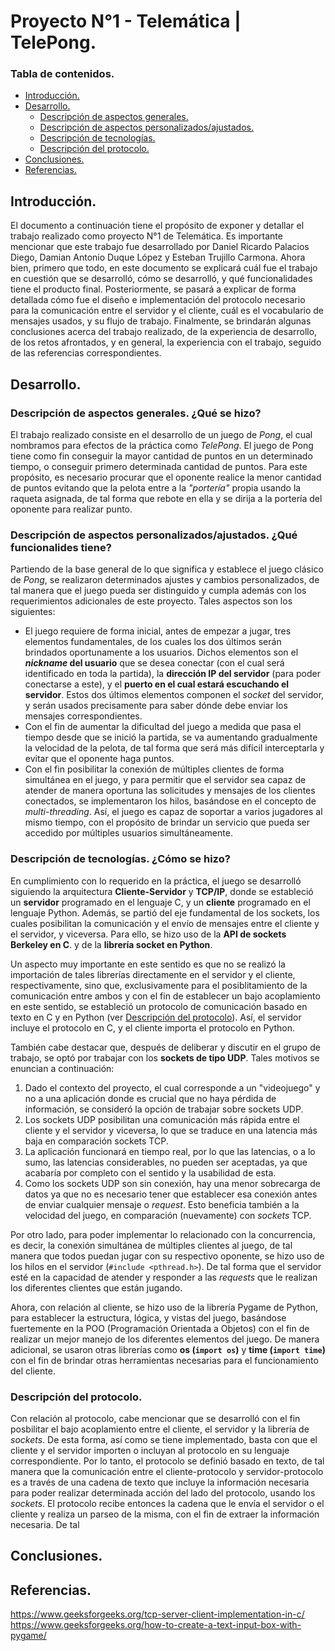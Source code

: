 # Proyecto N°1 - Telemática | TelePong.

### Tabla de contenidos.
- [Introducción.](#introduccion)
- [Desarrollo.](#desarrollo)
  - [Descripción de aspectos generales.](#descripci%C3%B3n-de-aspectos-generales-qu%C3%A9-se-hizo)
  - [Descripción de aspectos personalizados/ajustados.](#descripci%C3%B3n-de-aspectos-personalizadosajustados-qu%C3%A9-funcionalides-tiene)
  - [Descripción de tecnologías.](#descripci%C3%B3n-de-tecnolog%C3%ADas-c%C3%B3mo-se-hizo)
  - [Descripción del protocolo.](#descripci%C3%B3n-del-protocolo)
- [Conclusiones.](#conclusiones)
- [Referencias.](#referencias)

<a name="introduccion"></a>
## Introducción.

El documento a continuación tiene el propósito de exponer y detallar el trabajo realizado como proyecto N°1 de Telemática. Es importante mencionar que este trabajo fue desarrollado por Daniel Ricardo Palacios Diego, Damian Antonio Duque López y Esteban Trujillo Carmona.
Ahora bien, primero que todo, en este documento se explicará cuál fue el trabajo en cuestión que se desarrolló, cómo se desarrolló, y qué funcionalidades tiene el producto final.
Posteriormente, se pasará a explicar de forma detallada cómo fue el diseño e implementación del protocolo necesario para la comunicación entre el servidor y el cliente, cuál es el vocabulario de mensajes usados, y su flujo de trabajo.
Finalmente, se brindarán algunas conclusiones acerca del trabajo realizado, de la experiencia de desarrollo, de los retos afrontados, y en general, la experiencia con el trabajo, seguido de las referencias correspondientes. 

<a name="desarrollo"></a>
## Desarrollo.

### Descripción de aspectos generales. ¿Qué se hizo?
El trabajo realizado consiste en el desarrollo de un juego de _Pong_, el cual nombramos para efectos de la práctica como _TelePong_. El juego de Pong tiene como fin conseguir la mayor cantidad de puntos en un determinado tiempo, o conseguir primero determinada cantidad de puntos. Para este propósito, es necesario procurar que el oponente realice la menor cantidad de puntos evitando que la pelota entre a la _"portería"_ propia usando la raqueta asignada, de tal forma que rebote en ella y se dirija a la portería del oponente para realizar punto. 

### Descripción de aspectos personalizados/ajustados. ¿Qué funcionalides tiene?
Partiendo de la base general de lo que significa y establece el juego clásico de _Pong_, se realizaron determinados ajustes y cambios personalizados, de tal manera que el juego pueda ser distinguido y cumpla además con los requerimientos adicionales de este proyecto. Tales aspectos son los siguientes:

- El juego requiere de forma inicial, antes de empezar a jugar, tres elementos fundamentales, de los cuales los dos últimos serán brindados oportunamente a los usuarios. Dichos elementos son el **_nickname_ del usuario** que se desea conectar (con el cual será identificado en toda la partida), la **dirección IP del servidor** (para poder conectarse a este), y el **puerto en el cual estará escuchando el servidor**. Estos dos últimos elementos componen el _socket_ del servidor, y serán usados precisamente para saber dónde debe enviar los mensajes correspondientes.
- Con el fin de aumentar la dificultad del juego a medida que pasa el tiempo desde que se inició la partida, se va aumentando gradualmente la velocidad de la pelota, de tal forma que será más difícil interceptarla y evitar que el oponente haga puntos.
- Con el fin posibilitar la conexión de múltiples clientes de forma simultánea en el juego, y para permitir que el servidor sea capaz de atender de manera oportuna las solicitudes y mensajes de los clientes conectados, se implementaron los hilos, basándose en el concepto de _multi-threading_. Así, el juego es capaz de soportar a varios jugadores al mismo tiempo, con el propósito de brindar un servicio que pueda ser accedido por múltiples usuarios simultáneamente.


### Descripción de tecnologías. ¿Cómo se hizo?
En cumplimiento con lo requerido en la práctica, el juego se desarrolló siguiendo la arquitectura **Cliente-Servidor** y **TCP/IP**, donde se estableció un **servidor** programado en el lenguaje C, y un **cliente** programado en el lenguaje Python. Además, se partió del eje fundamental de los sockets, los cuales posibilitan la comunicación y el envío de mensajes entre el cliente y el servidor, y viceversa. Para ello, se hizo uso de la **API de sockets Berkeley en C**. y de la **librería socket en Python**.

Un aspecto muy importante en este sentido es que no se realizó la importación de tales librerías directamente en el servidor y el cliente, respectivamente, sino que, exclusivamente para el posiblitamiento de la comunicación entre ambos y con el fin de establecer un bajo acoplamiento en este sentido, se estableció un protocolo de comunicación basado en texto en C y en Python (ver [Descripción del protocolo](https://github.com/EsteTruji/TelePong/edit/dev/README.md#descripci%C3%B3n-del-protocolo)). Así, el servidor incluye el protocolo en C, y el cliente importa el protocolo en Python.

También cabe destacar que, después de deliberar y discutir en el grupo de trabajo, se optó por trabajar con los **sockets de tipo UDP**. Tales motivos se enuncian a continuación:
1. Dado el contexto del proyecto, el cual corresponde a un "videojuego" y no a una aplicación donde es crucial que no haya pérdida de información, se consideró la opción de trabajar sobre sockets UDP. 
2. Los sockets UDP posibilitan una comunicación más rápida entre el cliente y el servidor y viceversa, lo que se traduce en una latencia más baja en comparación sockets TCP.
3. La aplicación funcionará en tiempo real, por lo que las latencias, o a lo sumo, las latencias considerables, no pueden ser aceptadas, ya que acabaría por completo con el sentido y la usabilidad de esta.
4. Como los sockets UDP son sin conexión, hay una menor sobrecarga de datos ya que no es necesario tener que establecer esa conexión antes de enviar cualquier mensaje o _request_. Esto beneficia también a la velocidad del juego, en comparación (nuevamente) con _sockets_ TCP.

Por otro lado, para poder implementar lo relacionado con la concurrencia, es decir, la conexión simultánea de múltiples clientes al juego, de tal manera que todos puedan jugar con su respectivo oponente, se hizo uso de los hilos en el servidor (```#include <pthread.h>```). De tal forma que el servidor esté en la capacidad de atender y responder a las _requests_ que le realizan los diferentes clientes que están jugando.

Ahora, con relación al cliente, se hizo uso de la librería Pygame de Python, para establecer la estructura, lógica, y vistas del juego, basándose fuertemente en la POO (Programación Orientada a Objetos) con el fin de realizar un mejor manejo de los diferentes elementos del juego. De manera adicional, se usaron otras librerías como **os (```import os```)** y **time (```import time```)** con el fin de brindar otras herramientas necesarias para el funcionamiento del cliente.

### Descripción del protocolo.
Con relación al protocolo, cabe mencionar que se desarrolló con el fin posbilitar el bajo acoplamiento entre el cliente, el servidor y la librería de _sockets_. De esta forma, así como se tiene implementado, basta con que el cliente y el servidor importen o incluyan al protocolo en su lenguaje correspondiente. Por lo tanto, el protocolo se definió basado en texto, de tal manera que la comunicación entre el cliente-protocolo y servidor-protocolo es a través de una cadena de texto que incluye la información necesaria para poder realizar determinada acción del lado del protocolo, usando los _sockets_. El protocolo recibe entonces la cadena que le envía el servidor o el cliente y realiza un parseo de la misma, con el fin de extraer la información necesaria. De tal 

## Conclusiones.
## Referencias. 

https://www.geeksforgeeks.org/tcp-server-client-implementation-in-c/
https://www.geeksforgeeks.org/how-to-create-a-text-input-box-with-pygame/
